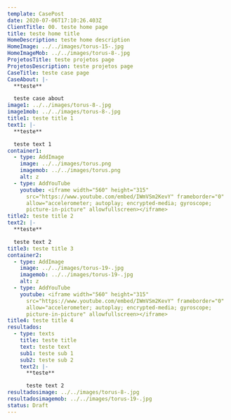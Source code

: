 ```yaml
---
template: CasePost
date: 2020-07-06T17:10:26.403Z
ClientTitle: 00. teste home page
title: teste home title
HomeDescription: teste home description
HomeImage: ../../images/torus-15-.jpg
HomeImageMob: ../../images/torus-8-.jpg
ProjetosTitle: teste projetos page
ProjetosDescription: teste projetos page
CaseTitle: teste case page
CaseAbout: |-
  **teste** 

  teste case about
image1: ../../images/torus-8-.jpg
image1mob: ../../images/torus-8-.jpg
title1: teste title 1
text1: |-
  **teste** 

  teste text 1
container1:
  - type: AddImage
    image: ../../images/torus.png
    imagemob: ../../images/torus.png
    alt: z
  - type: AddYouTube
    youtube: <iframe width="560" height="315"
      src="https://www.youtube.com/embed/IWmVSm2KevY" frameborder="0"
      allow="accelerometer; autoplay; encrypted-media; gyroscope;
      picture-in-picture" allowfullscreen></iframe>
title2: teste title 2
text2: |-
  **teste** 

  teste text 2
title3: teste title 3
container2:
  - type: AddImage
    image: ../../images/torus-19-.jpg
    imagemob: ../../images/torus-19-.jpg
    alt: z
  - type: AddYouTube
    youtube: <iframe width="560" height="315"
      src="https://www.youtube.com/embed/IWmVSm2KevY" frameborder="0"
      allow="accelerometer; autoplay; encrypted-media; gyroscope;
      picture-in-picture" allowfullscreen></iframe>
title4: teste title 4
resultados:
  - type: texts
    title: teste title
    text: teste text
    sub1: teste sub 1
    sub2: teste sub 2
    text2: |-
      **teste** 

      teste text 2
resultadosimage: ../../images/torus-8-.jpg
resultadosimagemob: ../../images/torus-19-.jpg
status: Draft
---
```

